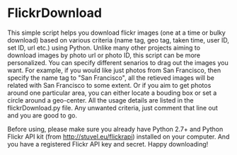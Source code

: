# FlickrDownload
This simple script helps you download flickr images (one at a time or bulky download) based on various criteria (name tag, geo tag, taken time, user ID, set ID, url etc.) using Python. Unlike many other projects aiming to download images by photo url or photo ID, this script can be more personalized. You can specify different senarios to drag out the images you want. For example, if you would like just photos from San Francisco, then specify the name tag to "San Francisco", all the retieved images will be related with San Francisco to some extent. Or if you aim to get photos around one particular area, you can either locate a bouding box or set a circle around a geo-center. All the usage details are listed in the flickrDownload.py file. Any unwanted criteria, just comment that line out and you are good to go. 

Before using, please make sure you already have Python 2.7+ and Python Flickr API kit (from http://stuvel.eu/flickrapi) installed on your computer. And you have a registered Flickr API key and secret. Happy downloading!
